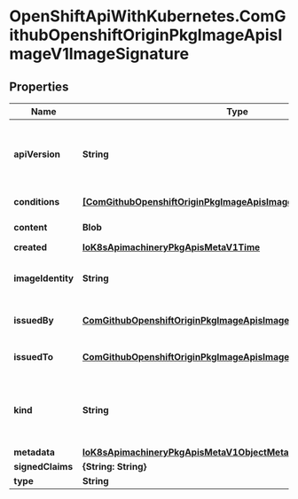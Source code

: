 # OpenShiftApiWithKubernetes.ComGithubOpenshiftOriginPkgImageApisImageV1ImageSignature

## Properties
Name | Type | Description | Notes
------------ | ------------- | ------------- | -------------
**apiVersion** | **String** | APIVersion defines the versioned schema of this representation of an object. Servers should convert recognized schemas to the latest internal value, and may reject unrecognized values. More info: http://releases.k8s.io/HEAD/docs/devel/api-conventions.md#resources | [optional] 
**conditions** | [**[ComGithubOpenshiftOriginPkgImageApisImageV1SignatureCondition]**](ComGithubOpenshiftOriginPkgImageApisImageV1SignatureCondition.md) | Conditions represent the latest available observations of a signature&#39;s current state. | [optional] 
**content** | **Blob** | Required: An opaque binary string which is an image&#39;s signature. | 
**created** | [**IoK8sApimachineryPkgApisMetaV1Time**](IoK8sApimachineryPkgApisMetaV1Time.md) | If specified, it is the time of signature&#39;s creation. | [optional] 
**imageIdentity** | **String** | A human readable string representing image&#39;s identity. It could be a product name and version, or an image pull spec (e.g. \&quot;registry.access.redhat.com/rhel7/rhel:7.2\&quot;). | [optional] 
**issuedBy** | [**ComGithubOpenshiftOriginPkgImageApisImageV1SignatureIssuer**](ComGithubOpenshiftOriginPkgImageApisImageV1SignatureIssuer.md) | If specified, it holds information about an issuer of signing certificate or key (a person or entity who signed the signing certificate or key). | [optional] 
**issuedTo** | [**ComGithubOpenshiftOriginPkgImageApisImageV1SignatureSubject**](ComGithubOpenshiftOriginPkgImageApisImageV1SignatureSubject.md) | If specified, it holds information about a subject of signing certificate or key (a person or entity who signed the image). | [optional] 
**kind** | **String** | Kind is a string value representing the REST resource this object represents. Servers may infer this from the endpoint the client submits requests to. Cannot be updated. In CamelCase. More info: http://releases.k8s.io/HEAD/docs/devel/api-conventions.md#types-kinds | [optional] 
**metadata** | [**IoK8sApimachineryPkgApisMetaV1ObjectMeta**](IoK8sApimachineryPkgApisMetaV1ObjectMeta.md) | Standard object&#39;s metadata. | [optional] 
**signedClaims** | **{String: String}** | Contains claims from the signature. | [optional] 
**type** | **String** | Required: Describes a type of stored blob. | 


